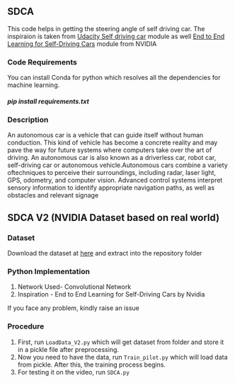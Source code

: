 ## SDCA
This code helps in getting the steering angle of self driving car. The inspiraion is taken from [Udacity Self driving car](https://github.com/udacity/CarND-Behavioral-Cloning-P3) module as well [End to End Learning for Self-Driving Cars](https://devblogs.nvidia.com/deep-learning-self-driving-cars/) module from NVIDIA



### Code Requirements
You can install Conda for python which resolves all the dependencies for machine learning.

##### pip install requirements.txt

### Description
An autonomous car is a vehicle that can guide itself without human conduction. This kind of vehicle has become a concrete reality and may pave the way for future systems where computers take over the art of driving. An autonomous car is also known as a driverless car, robot car, self-driving car or autonomous vehicle.Autonomous cars combine a variety oftechniques to perceive their surroundings, including radar, laser light, GPS, odometry, and computer vision. Advanced control systems interpret sensory information to identify appropriate navigation paths, as well as obstacles and relevant signage


## SDCA V2 (NVIDIA Dataset based on real world)

### Dataset
Download the dataset at [here](https://github.com/SullyChen/driving-datasets) and extract into the repository folder

### Python  Implementation

1) Network Used- Convolutional Network
2) Inspiration - End to End Learning for Self-Driving Cars by Nvidia

If you face any problem, kindly raise an issue

### Procedure

1) First, run `LoadData_V2.py` which will get dataset from folder and store it in a pickle file after preprocessing.
2) Now you need to have the data, run `Train_pilot.py` which will load data from pickle. After this, the training process begins.
3) For testing it on the video, run `SDCA.py`


